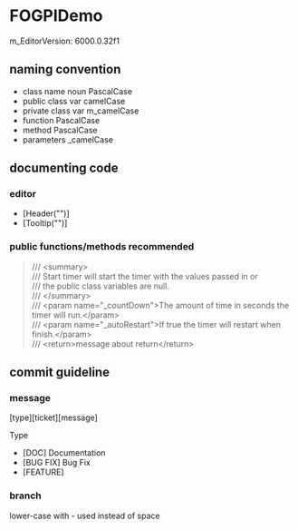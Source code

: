 # FOGPIDemo
m_EditorVersion: 6000.0.32f1
## naming  convention

- class name noun PascalCase
- public class var camelCase
- private class var m_camelCase
- function PascalCase
- method PascalCase
- parameters _camelCase

## documenting code

### editor
- [Header("")]
- [Tooltip("")]

### public functions/methods recommended
> /// \<summary> </br>
> /// Start timer will start the timer with the values passed in or</br>
> /// the public class variables are null.</br>
> /// \</summary></br>
> /// \<param name="_countDown">The amount of time in seconds the timer will run.\</param></br>
> /// \<param name="_autoRestart">If true the timer will restart when finish.\</param></br>
> /// \<return>message about return\</return></br>

## commit guideline

### message
[type][ticket][message]

Type
- [DOC] Documentation
- [BUG FIX] Bug Fix
- [FEATURE]

### branch
lower-case with - used instead of space
